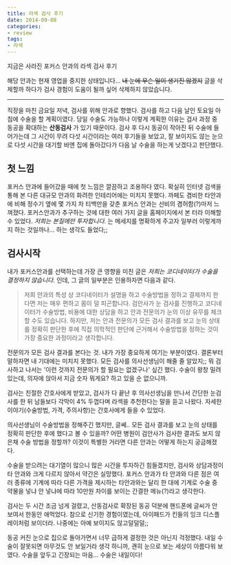 ```yaml
---
title: 라섹 검사 후기
date: 2014-09-08
categories:
- review
tags:
- 라섹
---
```


지금은 사라진 포커스 안과의 라섹 검사 후기

<!-- more -->

해당 안과는 현재 영업을 중지한 상태입니다... ~~내 눈에 무슨 일이 생기진 않겠지~~ 글을 삭제할까 하다가 검사 경험이 도움이 될까 싶어 삭제하지 않았습니다.

---

직장을 마친 금요일 저녁, 검사를 위해 안과로 향했다. 검사를 하고 다음 날인 토요일 아침에 수술을 할 계획이였다. 당일 수술도 가능하나 이렇게 계획한 이유는 검사 과정 중 동공을 확대하는 **산동검사** 가 있기 때문이다. 검사 후 다시 동공이 작아진 뒤 수술에 들어가는데 그 시간이 무려 다섯 시간이라는 여러 후기들을 보았고, 잘 보이지도 않는 눈으로 다섯 시간을 대기할 바엔 집에 돌아갔다가 다음 날 수술을 하는게 낫겠다고 판단했다.

## 첫 느낌

포커스 안과에 들어갔을 때에 첫 느낌은 깔끔하고 조용하다 였다. 확실히 인터넷 검색을 통해 본 다른 대규모 안과의 화려한 인테리어에는 미치지 못했다. 까페도 겸비한 타안과에 비해 정수기 옆에 몇 가지 차 티백만을 갖춘 포커스 안과는 선비의 겸허함(?)마저 느껴졌다. 포커스안과가 추구하는 것에 대한 여러 가지 글을 홈페이지에서 본 터라 이해할 수 있었다. *저희는 본질에만 투자합니다.* 는 메세지를 명확하게 주고자 일부러 이렇게까지 하는 것일까나... 하는 생각도 들었다;;

## 검사시작

내가 포커스안과를 선택하는데 가장 큰 영향을 미친 글은 *저희는 코디네이터가 수술을 결정하지 않습니다.* 인데, 그 글의 일부분은 인용하자면 다음과 같다.

> 저희 안과의 특성 상 코디네이터가 설명을 하고 수술방법을 정하고 결제까지 한다면 저는 매우 편하고 몸이 덜 피곤합니다. 검안사가 눈 검사를 진행하고 코디네이터가 수술방법, 비용에 대한 상담을 하고 안과 전문의가 눈의 이상 유무를 체크할 수도 있습니다. 하지만, 저는 안과 전문의가 모든 검사 결과를 보고 눈의 상태를 정확히 판단한 후에 직접 의학적인 판단에 근거해서 수술방법을 정하는 것이 가장 중요한 과정이라고 생각합니다.

전문의가 모든 검사 결과를 본다는 것. 내가 가장 중요하게 여기는 부분이였다. 결론부터 말하자면 내 기대에는 미치지 못했다. 모든 검사를 의사선생님이 해줄 줄 알았지;; 뭐 검사하고 나서는 '이런 것까지 전문의가 할 필요는 없겠구나' 싶긴 했다. 수술이 왕창 밀려있는데, 의자에 앉아서 지금 숫자 뭐게요? 하고 있을 순 없으니까.

검사는 친절한 간호사에게 받았고, 검사가 다 끝난 후 의사선생님을 만나서 간단한 눈검사를 한 뒤 남들보다 각막이 4% 두껍다며 라섹을 추천한다는 말을 듣고 나왔다. 자세한 이야기(수술방법, 가격, 주의사항)는 간호사에게 들을 수 있었다.

의사선생님이 수술방법을 정해주긴 했지만, 글쎄.. 모든 검사 결과를 보고 눈의 상태를 정확히 판단한 후에 했다고 볼 수 있을까? 어떤 병원이 검안사가 검사한 결과도 보지 않은채 수술 방법을 정할까? 이것이 특별한 거라면 다른 안과는 어떻게 하는지 궁금해졌다.

수술을 받으려는 대기열이 많으니 많은 시간을 투자하긴 힘들겠지만, 검사와 상담과정이 타 안과와 크게 다르지 않아서 약간은 실망했다. 포커스 안과가 타 안과와 다른 점은 여러 종류에 기계에 따라 다른 가격을 제시하는 타안과와는 달리 한 대에 기계로 수술 중 약물을 넣냐 안 넣냐에 따라 10만원 차이를 보이는 간결한 메뉴(?)라고 생각한다.

검사는 두 시간 조금 넘게 걸렸고, 산동검사로 확장된 동공 덕분에 핸드폰에 글씨가 안 보여서 한동안 애먹었다. 참으로 신기한 경험이였는데, 아이패드가 킨들의 잉크 디스플레이처럼 보이더라. 나중에는 아예 보이지도 않고덜덜덜;;

동공 커진 눈으로 집으로 돌아가면서 너무 급하게 결정한 것은 아닌지 걱정했다. 내일 수술이 잘못되면 아무것도 안 보일거라 생각 하니까, 괜히 눈으로 보는 세상이 아름다워 보였다. 수술을 앞두고 긴장되는 마음... 수술은 내일이다!
